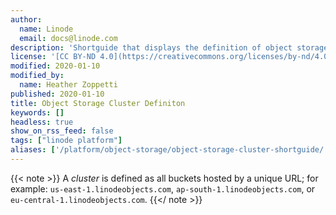 ```yaml
---
author:
  name: Linode
  email: docs@linode.com
description: 'Shortguide that displays the definition of object storage cluster.'
license: '[CC BY-ND 4.0](https://creativecommons.org/licenses/by-nd/4.0)'
modified: 2020-01-10
modified_by:
  name: Heather Zoppetti
published: 2020-01-10
title: Object Storage Cluster Definiton
keywords: []
headless: true
show_on_rss_feed: false
tags: ["linode platform"]
aliases: ['/platform/object-storage/object-storage-cluster-shortguide/']
---
```


{{< note >}}
A *cluster* is defined as all buckets hosted by a unique URL; for example: `us-east-1.linodeobjects.com`, `ap-south-1.linodeobjects.com`, or `eu-central-1.linodeobjects.com`.
{{</ note >}}
